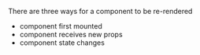 There are three ways for a component to be re-rendered 

* component first mounted 
* component receives new props
* component state changes

